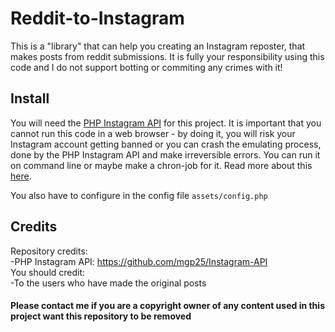# Reddit-to-Instagram
This is a "library" that can help you creating an Instagram reposter, that makes posts from reddit submissions. It is fully your responsibility using this code and I do not support botting or commiting any crimes with it!

## Install 
You will need the [PHP Instagram API](https://github.com/mgp25/Instagram-API) for this project. It is important that you cannot run this code in a web browser - by doing it, you will risk your Instagram account getting banned or you can crash the emulating process, done by the PHP Instagram API and make irreversible errors. You can run it on command line or maybe make a chron-job for it. Read more about this [here](https://github.com/mgp25/Instagram-API/wiki/FAQ#can-i-run-this-library-via-a-website).

You also have to configure in the config file ```assets/config.php```

## Credits
Repository credits:  
-PHP Instagram API: https://github.com/mgp25/Instagram-API  
You should credit:  
-To the users who have made the original posts  

#### Please contact me if you are a copyright owner of any content used in this project want this repository to be removed
